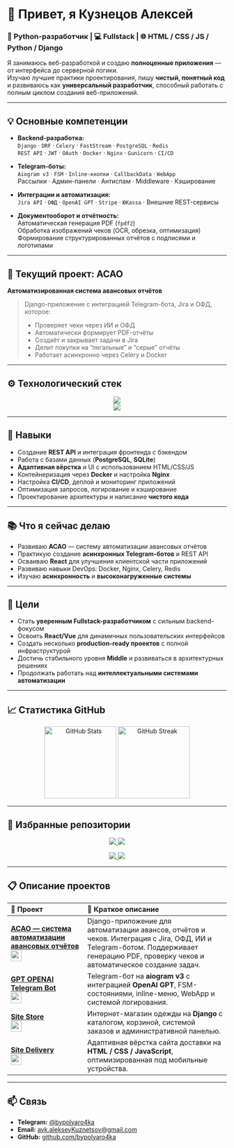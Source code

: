 # 👋 Привет, я Кузнецов Алексей 

### 🐍 Python-разработчик | 💻 Fullstack | 🌐 HTML / CSS / JS / Python / Django

Я занимаюсь веб-разработкой и создаю **полноценные приложения** — от интерфейса до серверной логики.  
Изучаю лучшие практики проектирования, пишу **чистый, понятный код** и развиваюсь как **универсальный разработчик**, способный работать с полным циклом создания веб-приложений.

---

## 💡 Основные компетенции

- **Backend-разработка:**  
  `Django` · `DRF` · `Celery` · `FastStream` · `PostgreSQL` · `Redis`  
  `REST API` · `JWT` · `OAuth` · `Docker` · `Nginx` · `Gunicorn` · `CI/CD`

- **Telegram-боты:**  
  `Aiogram v3` · `FSM` · `Inline-кнопки` · `CallbackData` · `WebApp`  
  Рассылки · Админ-панели · Антиспам · Middleware · Кэширование

- **Интеграции и автоматизация:**  
  `Jira API` · `ОФД` · `OpenAI GPT` · `Stripe` · `ЮKassa` · Внешние REST-сервисы

- **Документооборот и отчётность:**  
  Автоматическая генерация PDF (`fpdf2`)  
  Обработка изображений чеков (OCR, обрезка, оптимизация)  
  Формирование структурированных отчётов с подписями и логотипами  

---

## 🧩 Текущий проект: АСАО
**Автоматизированная система авансовых отчётов**  

> Django-приложение с интеграцией Telegram-бота, Jira и ОФД, которое:  
> - Проверяет чеки через ИИ и ОФД  
> - Автоматически формирует PDF-отчёты  
> - Создаёт и закрывает задачи в Jira  
> - Делит покупки на “легальные” и “серые” отчёты  
> - Работает асинхронно через Celery и Docker  

---

## ⚙️ Технологический стек

<p align="center">
  <img src="https://skillicons.dev/icons?i=python,django,postgres,redis,docker,nginx,git,github,linux&theme=dark" />
  <br/>
  <img src="https://skillicons.dev/icons?i=fastapi,aiogram,celery,bash,vscode&theme=dark" />
</p>

---

## 🎯 Навыки

- Создание **REST API** и интеграция фронтенда с бэкендом  
- Работа с базами данных (**PostgreSQL**, **SQLite**)  
- **Адаптивная вёрстка** и UI с использованием HTML/CSS/JS  
- Контейнеризация через **Docker** и настройка **Nginx**  
- Настройка **CI/CD**, деплой и мониторинг приложений  
- Оптимизация запросов, логирование и кэширование  
- Проектирование архитектуры и написание **чистого кода**  

---

## 📚 Что я сейчас делаю

- Развиваю **АСАО** — систему автоматизации авансовых отчётов  
- Практикую создание **асинхронных Telegram-ботов** и REST API  
- Осваиваю **React** для улучшения клиентской части приложений  
- Развиваю навыки DevOps: Docker, Nginx, Celery, Redis  
- Изучаю **асинхронность** и **высоконагруженные системы**  

---

## 🚀 Цели

- Стать **уверенным Fullstack-разработчиком** с сильным backend-фокусом  
- Освоить **React/Vue** для динамичных пользовательских интерфейсов  
- Создать несколько **production-ready проектов** с полной инфраструктурой  
- Достичь стабильного уровня **Middle** и развиваться в архитектурных решениях  
- Продолжать работать над **интеллектуальными системами автоматизации**  

---

## 📈 Статистика GitHub

<p align="center">
  <img src="https://github-readme-stats.vercel.app/api?username=bypolyaro4ka&show_icons=true&theme=tokyonight&hide_border=true" alt="GitHub Stats" height="165"/>
  <img src="https://github-readme-streak-stats.herokuapp.com/?user=bypolyaro4ka&theme=tokyonight&hide_border=true" alt="GitHub Streak" height="165"/>
</p>

---

## 📌 Избранные репозитории 

<p align="center">
  <a href="https://github.com/bypolyaro4ka/web_asao_web">
    <img src="https://github-readme-stats.vercel.app/api/pin/?username=bypolyaro4ka&repo=web_asao_web&theme=tokyonight&hide_border=true" />
  </a>
  <a href="https://github.com/bypolyaro4ka/GPT_OPENAI_Aiogram_Telegram_bot">
    <img src="https://github-readme-stats.vercel.app/api/pin/?username=bypolyaro4ka&repo=GPT_OPENAI_Aiogram_Telegram_bot&theme=tokyonight&hide_border=true" />
  </a>
</p>

<p align="center">
  <a href="https://github.com/bypolyaro4ka/Site_Store">
    <img src="https://github-readme-stats.vercel.app/api/pin/?username=bypolyaro4ka&repo=Site_Store&theme=tokyonight&hide_border=true" />
  </a>
  <a href="https://github.com/bypolyaro4ka/Site_Delivery">
    <img src="https://github-readme-stats.vercel.app/api/pin/?username=bypolyaro4ka&repo=Site_Delivery&theme=tokyonight&hide_border=true" />
  </a>
</p>

---

## 📋 Описание проектов

| 🧩 Проект | 📝 Краткое описание |
|:--|:--|
| **[АСАО — система автоматизации авансовых отчётов](https://github.com/bypolyaro4ka/web_asao_web)** <br> <img src="https://skillicons.dev/icons?i=python,django,celery,postgres,docker&theme=dark" height="25"/> | Django-приложение для автоматизации авансов, отчётов и чеков. Интеграция с Jira, ОФД, ИИ и Telegram-ботом. Поддерживает генерацию PDF, проверку чеков и автоматическое создание задач. |
| **[GPT OPENAI Telegram Bot](https://github.com/bypolyaro4ka/GPT_OPENAI_Aiogram_Telegram_bot)** <br> <img src="https://skillicons.dev/icons?i=python,aiogram,openai,redis&theme=dark" height="25"/> | Telegram-бот на **aiogram v3** с интеграцией **OpenAI GPT**, FSM-состояниями, inline-меню, WebApp и системой логирования. |
| **[Site Store](https://github.com/bypolyaro4ka/Site_Store)** <br> <img src="https://skillicons.dev/icons?i=python,django,html,css,postgres&theme=dark" height="25"/> | Интернет-магазин одежды на **Django** с каталогом, корзиной, системой заказов и административной панелью. |
| **[Site Delivery](https://github.com/bypolyaro4ka/Site_Delivery)** <br> <img src="https://skillicons.dev/icons?i=html,css,javascript&theme=dark" height="25"/> | Адаптивная вёрстка сайта доставки на **HTML / CSS / JavaScript**, оптимизированная под мобильные устройства. |

---

## 📫 Связь

- **Telegram:** [@bypolyaro4ka](#)  
- **Email:** avk.alekseyKuznetsov@gmail.com  
- **GitHub:** [github.com/bypolyaro4ka](https://github.com/bypolyaro4ka)
